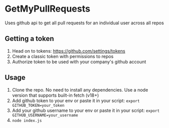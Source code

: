 # GetMyPullRequests
Uses github api to get all pull requests for an individual user across all repos


## Getting a token
1) Head on to tokens: https://github.com/settings/tokens
2) Create a classic token with permissions to repos
3) Authorize token to be used with your company's github account

## Usage
1) Clone the repo. No need to install any dependencies. Use a node version that supports built-in fetch (v18+)
2) Add github token to your env or paste it in your script: `export GITHUB_TOKEN=your_token`
3) Add your github username to your env or paste it in your script: `export GITHUB_USERNAME=your_username`
3) `node index.js`

